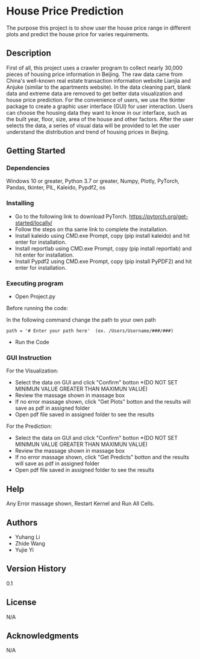 # House Price Prediction

The purpose this project is to show user the house price range in different plots and predict the house price for varies requirements.


## Description

First of all, this project uses a crawler program to collect nearly 30,000 pieces of housing price information in Beijing. 
The raw data came from China's well-known real estate transaction information website Lianjia and Anjuke (similar to the apartments website). 
In the data cleaning part, blank data and extreme data are removed to get better data visualization and house price prediction.
For the convenience of users, we use the tkinter package to create a graphic user interface (GUI) for user interaction. 
Users can choose the housing data they want to know in our interface, such as the built year, floor, size, area of the house and other factors. 
After the user selects the data, a series of visual data will be provided to let the user understand the distribution and trend of housing prices in Beijing.


## Getting Started

### Dependencies

Windows 10 or greater, Python 3.7 or greater, Numpy, Plotly, PyTorch, Pandas, tkinter, PIL, Kaleido, Pypdf2, os

### Installing

* Go to the following link to download PyTorch.
  https://pytorch.org/get-started/locally/
* Follow the steps on tha same link to complete the installation.
* Install kaleido using CMD.exe Prompt, copy (pip install kaleido) and hit enter for installation.
* Install reportlab using CMD.exe Prompt, copy (pip install reportlab) and hit enter for installation.
* Install Pypdf2 using CMD.exe Prompt, copy (pip install PyPDF2) and hit enter for installation.

### Executing program

* Open Project.py

Before running the code:

In the following command change the path to your own path

```
path = '# Enter your path here'  (ex. /Users/Username/###/###)
```


* Run the Code


### GUI Instruction

For the Visualization:

* Select the data on GUI and click "Confirm" botton  *(DO NOT SET MINIMUN VALUE GREATER THAN MAXIMUN VALUE)
* Review the massage shown in massage box 
* If no error massage shown, click "Get Plots" botton and the results will save as pdf in assigned folder
* Open pdf file saved in assigned folder to see the results

For the Prediction:

* Select the data on GUI and click "Confirm" botton  *(DO NOT SET MINIMUN VALUE GREATER THAN MAXIMUN VALUE)
* Review the massage shown in massage box 
* If no error massage shown, click "Get Predicts" botton and the results will save as pdf in assigned folder
* Open pdf file saved in assigned folder to see the results


## Help

Any Error massage shown, Restart Kernel and Run All Cells.

## Authors

* Yuhang Li
* Zhide Wang
* Yujie Yi


## Version History

0.1


## License

N/A


## Acknowledgments

N/A
